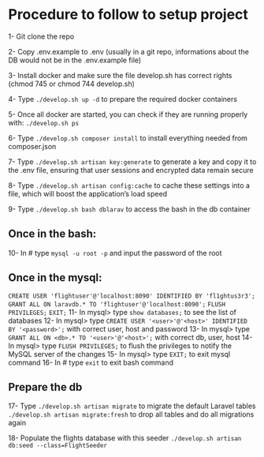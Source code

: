 # Procedure to follow to setup project

1- Git clone the repo

2- Copy .env.example to .env (usually in a git repo, informations about the DB would not be in the .env.example file)

3- Install docker and make sure the file develop.sh has correct rights (chmod 745 or chmod 744 develop.sh)

4- Type `./develop.sh up -d` to prepare the required docker containers

5- Once all docker are started, you can check if they are running properly with:
`./develop.sh ps`

6- Type `./develop.sh composer install` to install everything needed from composer.json

7- Type `./develop.sh artisan key:generate` to generate a key and copy it to the .env file, ensuring that user sessions and encrypted data remain secure

8- Type `./develop.sh artisan config:cache` to cache these settings into a file, which will boost the application’s load speed

9- Type `./develop.sh bash dblarav` to access the bash in the db container

## Once in the bash:

10- In # type `mysql -u root -p` and input the password of the root

## Once in the mysql:

`CREATE USER 'flightuser'@'localhost:8090' IDENTIFIED BY 'fl1ghtus3r3';`
`GRANT ALL ON laravdb.* TO 'flightuser'@'localhost:8090';`
`FLUSH PRIVILEGES;`
`EXIT;`
11- In mysql> type `show databases;` to see the list of databases
12- In mysql> type `CREATE USER '<user>'@'<host>' IDENTIFIED BY '<password>';` with correct user, host and password
13- In mysql> type `GRANT ALL ON <db>.* TO '<user>'@'<host>';` with correct db, user, host
14- In mysql> type `FLUSH PRIVILEGES;` to flush the privileges to notify the MySQL server of the changes
15- In mysql> type `EXIT;` to exit mysql command
16- In # type `exit` to exit bash command

## Prepare the db

17- Type `./develop.sh artisan migrate` to migrate the default Laravel tables
`./develop.sh artisan migrate:fresh` to drop all tables and do all migrations again

18- Populate the flights database with this seeder
`./develop.sh artisan db:seed --class=FlightSeeder`
